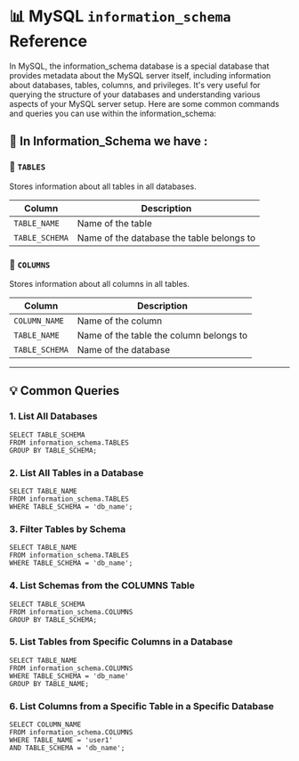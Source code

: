 
# 📊 MySQL `information_schema` Reference

In MySQL, the information_schema database is a special database that provides metadata about the MySQL server itself, including information about databases, tables, columns, and privileges. It's very useful for querying the structure of your databases and understanding various aspects of your MySQL server setup. Here are some common commands and queries you can use within the information_schema:




## 🧱 In Information_Schema we have :

### 🔹 `TABLES`

Stores information about all tables in all databases.

| Column         | Description                             |
|----------------|-----------------------------------------|
| `TABLE_NAME`   | Name of the table                       |
| `TABLE_SCHEMA` | Name of the database the table belongs to |

### 🔹 `COLUMNS`

Stores information about all columns in all tables.

| Column         | Description                             |
|----------------|-----------------------------------------|
| `COLUMN_NAME`  | Name of the column                      |
| `TABLE_NAME`   | Name of the table the column belongs to |
| `TABLE_SCHEMA` | Name of the database                   |

---

## 💡 Common Queries

### 1. List All Databases

    SELECT TABLE_SCHEMA 
    FROM information_schema.TABLES 
    GROUP BY TABLE_SCHEMA;


### 2. List All Tables in a Database

    SELECT TABLE_NAME 
    FROM information_schema.TABLES 
    WHERE TABLE_SCHEMA = 'db_name';

 ### 3. Filter Tables by Schema

    SELECT TABLE_NAME 
    FROM information_schema.TABLES 
    WHERE TABLE_SCHEMA = 'db_name';

### 4. List Schemas from the COLUMNS Table

    SELECT TABLE_SCHEMA 
    FROM information_schema.COLUMNS 
    GROUP BY TABLE_SCHEMA;

### 5. List Tables from Specific Columns in a Database

    SELECT TABLE_NAME 
    FROM information_schema.COLUMNS 
    WHERE TABLE_SCHEMA = 'db_name' 
    GROUP BY TABLE_NAME;

### 6. List Columns from a Specific Table in a Specific Database

    SELECT COLUMN_NAME 
    FROM information_schema.COLUMNS 
    WHERE TABLE_NAME = 'user1' 
    AND TABLE_SCHEMA = 'db_name';


